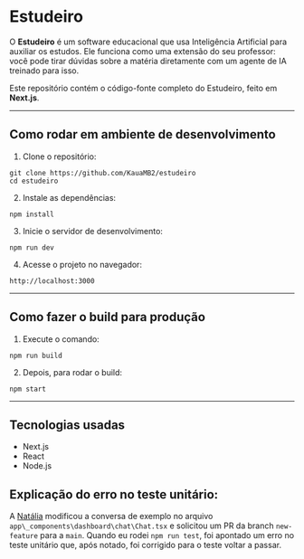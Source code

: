 # Estudeiro

O **Estudeiro** é um software educacional que usa Inteligência Artificial para auxiliar os estudos. Ele funciona como uma extensão do seu professor: você pode tirar dúvidas sobre a matéria diretamente com um agente de IA treinado para isso.

Este repositório contém o código-fonte completo do Estudeiro, feito em **Next.js**.

---

## Como rodar em ambiente de desenvolvimento

1. Clone o repositório:

```
git clone https://github.com/KauaMB2/estudeiro
cd estudeiro
```

2. Instale as dependências:

```
npm install
```

3. Inicie o servidor de desenvolvimento:

```
npm run dev

```

4. Acesse o projeto no navegador:

```
http://localhost:3000
```

---

## Como fazer o build para produção

1. Execute o comando:

```
npm run build
```

2. Depois, para rodar o build:

```
npm start
```

---

## Tecnologias usadas

- Next.js
- React
- Node.js

## Explicação do erro no teste unitário:

A [Natália](https://github.com/Natalia-Dias22) modificou a conversa de exemplo no arquivo `app\_components\dashboard\chat\Chat.tsx` e solicitou um PR da branch `new-feature` para a `main`. Quando eu rodei `npm run test`, foi apontado um erro no teste unitário que, após notado, foi corrigido para o teste voltar a passar.
